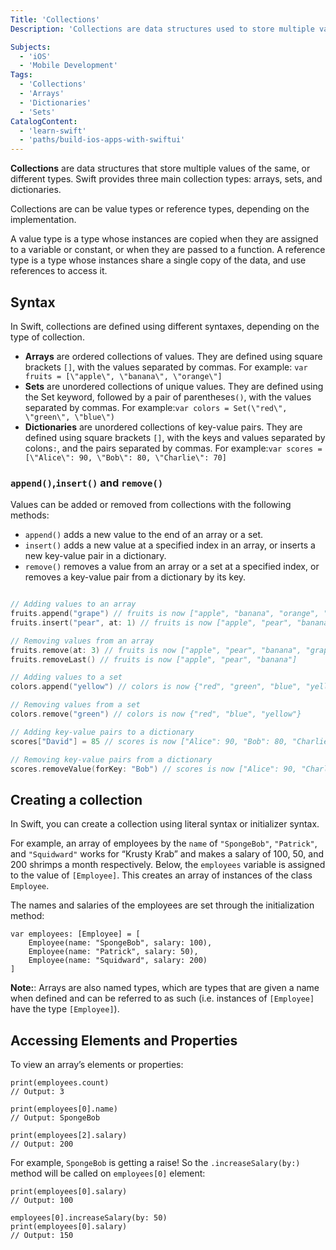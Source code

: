 ```yaml
---
Title: 'Collections'
Description: 'Collections are data structures used to store multiple values in a given variable.'

Subjects:
  - 'iOS'
  - 'Mobile Development'
Tags:
  - 'Collections'
  - 'Arrays'
  - 'Dictionaries'
  - 'Sets'
CatalogContent:
  - 'learn-swift'
  - 'paths/build-ios-apps-with-swiftui'
---
```


**Collections** are data structures that store multiple values of the same, or different types. Swift provides three main collection types: arrays, sets, and dictionaries.


Collections are can be value types or reference types, depending on the implementation.

A value type is a type whose instances are copied when they are assigned to a variable or constant, or when they are passed to a function. A reference type is a type whose instances share a single copy of the data, and use references to access it.


## Syntax

In Swift, collections are defined using different syntaxes, depending on the type of collection.
* **Arrays** are ordered collections of values. They are defined using square brackets `[]`, with the values separated by commas. For example: `var fruits = [\"apple\", \"banana\", \"orange\"]`
* **Sets** are unordered collections of unique values. They are defined using the Set keyword, followed by a pair of parentheses`()`, with the values separated by commas. For example:`var colors = Set(\"red\", \"green\", \"blue\")`
* **Dictionaries** are unordered collections of key-value pairs. They are defined using square brackets `[]`, with the keys and values separated by colons`:`, and the pairs separated by commas. For example:`var scores = [\"Alice\": 90, \"Bob\": 80, \"Charlie\": 70]`

### `append()`,`insert()` and `remove()`
Values can be added or removed from collections with the following methods:
* `append()` adds a new value to the end of an array or a set.
* `insert()` adds a new value at a specified index in an array, or inserts a new key-value pair in a dictionary.
* `remove()` removes a value from an array or a set at a specified index, or removes a key-value pair from a dictionary by its key.

```swift

// Adding values to an array
fruits.append("grape") // fruits is now ["apple", "banana", "orange", "grape"]
fruits.insert("pear", at: 1) // fruits is now ["apple", "pear", "banana", "orange", "grape"]

// Removing values from an array
fruits.remove(at: 3) // fruits is now ["apple", "pear", "banana", "grape"]
fruits.removeLast() // fruits is now ["apple", "pear", "banana"]

// Adding values to a set
colors.append("yellow") // colors is now {"red", "green", "blue", "yellow"}

// Removing values from a set
colors.remove("green") // colors is now {"red", "blue", "yellow"}

// Adding key-value pairs to a dictionary
scores["David"] = 85 // scores is now ["Alice": 90, "Bob": 80, "Charlie": 70, "David": 85]

// Removing key-value pairs from a dictionary
scores.removeValue(forKey: "Bob") // scores is now ["Alice": 90, "Charlie": 70, "David": 85]
```

## Creating a collection
In Swift, you can create a collection using literal syntax or initializer syntax.

For example, an array of employees by the `name` of `"SpongeBob"`, `"Patrick"`, and `"Squidward"` works for “Krusty Krab” and makes a salary of 100, 50, and 200 shrimps a month respectively. Below, the `employees` variable is assigned to the value of `[Employee]`. This creates an array of instances of the class `Employee`.

The names and salaries of the employees are set through the initialization method:
```
var employees: [Employee] = [
    Employee(name: "SpongeBob", salary: 100),
    Employee(name: "Patrick", salary: 50),
    Employee(name: "Squidward", salary: 200)
]
```

**Note:**:  Arrays are also named types, which are types that are given a name when defined and can be referred to as such (i.e. instances of `[Employee]` have the type `[Employee]`).

## Accessing Elements and Properties
To view an array’s elements or properties:
```
print(employees.count)
// Output: 3

print(employees[0].name)
// Output: SpongeBob

print(employees[2].salary)
// Output: 200
```
For example, `SpongeBob` is getting a raise! So the `.increaseSalary(by:)` method will be called on `employees[0]` element:
```
print(employees[0].salary)
// Output: 100

employees[0].increaseSalary(by: 50)
print(employees[0].salary)
// Output: 150
```